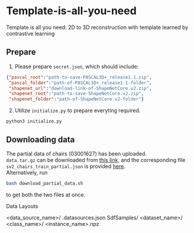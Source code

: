 # Template-is-all-you-need
Template is all you need: 2D to 3D reconstruction with template learned by contrastive learning

## Prepare
1. Please prepare `secret.json`, which should include:
```json
{"pascal_root":"path-to-save-PASCAL3D+_release1.1.zip",
 "pascal_folder":"path-of-PASCAL3D+_release1.1-folder",
 "shapenet_url":"download-link-of-ShapeNetCore.v2.zip",
 "shapenet_root":"path-to-save-ShapeNetCore.v2.zip",
 "shapenet_folder":"path-of-ShapeNetCore.v2-folder"}
```
2. Utilize `initialize.py` to prepare everyting required.
```script
python3 initialize.py
```

## Downloading data
The partial data of chairs (03001627) has been uploaded.  
`data.tar.gz` can be downloaded from 
[this link](https://drive.google.com/file/d/1xf8V3aHtaTNdl6Gq8inBu15MpYSHNzWa/view?usp=sharing), 
and the corresponding file `sv2_chairs_train_partial.json` is provided 
[here](https://drive.google.com/file/d/1ZZ0JBGgCotW4YwBsaZpkhomlzpJDfukB/view?usp=sharing).  
Alternatively, run 
```bash
bash download_partial_data.sh
```
to get both the two files at once.

Data Layouts

<data_source_name>/
    .datasources.json
    SdfSamples/
        <dataset_name>/
            <class_name>/
                <instance_name>.npz
